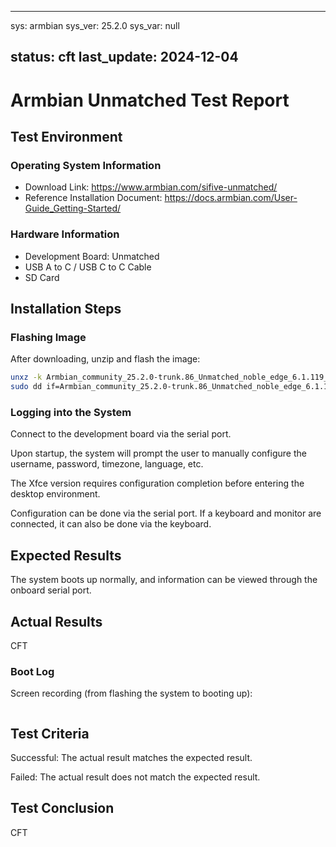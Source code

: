 ---
sys: armbian
sys_ver: 25.2.0
sys_var: null

status: cft
last_update: 2024-12-04
----

# Armbian Unmatched Test Report

## Test Environment

### Operating System Information

- Download Link: https://www.armbian.com/sifive-unmatched/
- Reference Installation Document: https://docs.armbian.com/User-Guide_Getting-Started/

### Hardware Information

- Development Board: Unmatched
- USB A to C / USB C to C Cable
- SD Card

## Installation Steps

### Flashing Image

After downloading, unzip and flash the image:
```bash
unxz -k Armbian_community_25.2.0-trunk.86_Unmatched_noble_edge_6.1.119_minimal.img.xz
sudo dd if=Armbian_community_25.2.0-trunk.86_Unmatched_noble_edge_6.1.119_minimal.img.xz of=/dev/your/sdcard bs=1M status=progress
```

### Logging into the System

Connect to the development board via the serial port.

Upon startup, the system will prompt the user to manually configure the username, password, timezone, language, etc.

The Xfce version requires configuration completion before entering the desktop environment.

Configuration can be done via the serial port. If a keyboard and monitor are connected, it can also be done via the keyboard.

## Expected Results

The system boots up normally, and information can be viewed through the onboard serial port.

## Actual Results

CFT

### Boot Log

Screen recording (from flashing the system to booting up):
```log
```

## Test Criteria

Successful: The actual result matches the expected result.

Failed: The actual result does not match the expected result.

## Test Conclusion

CFT